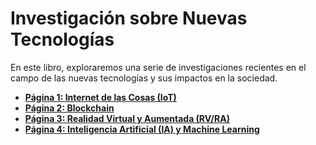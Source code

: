 # Investigación sobre Nuevas Tecnologías

En este libro, exploraremos una serie de investigaciones recientes en el campo de las nuevas tecnologías y sus impactos en la sociedad.

- [**Página 1: Internet de las Cosas (IoT)**](pagina1.md)
- [**Página 2: Blockchain**](pagina2.md)
- [**Página 3: Realidad Virtual y Aumentada (RV/RA)**](pagina3.md)
- [**Página 4: Inteligencia Artificial (IA) y Machine Learning**](pagina4.md)
